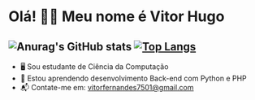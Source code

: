 # Olá! 👋🏾 Meu nome é Vitor Hugo 

## ![Anurag's GitHub stats](https://github-readme-stats.vercel.app/api?username=vitorhugo8&show_icons=true&theme=synthwave)  [![Top Langs](https://github-readme-stats.vercel.app/api/top-langs/?username=vitorhugo8&layout=donut)](https://github.com/anuraghazra/github-readme-stats)

- 🖥️ Sou estudante de Ciência da Computação
- 🌱 Estou aprendendo desenvolvimento Back-end com Python e PHP
- 📬 Contate-me em: vitorfernandes7501@gmail.com

